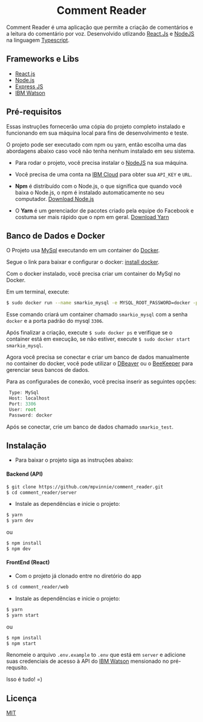 <h1 align="center">
  Comment Reader
</h1>

Comment Reader é uma aplicação que permite a criação de comentários e a leitura do comentário por voz. Desenvolvido utlizando [React.Js](https://pt-br.reactjs.org/) e [NodeJS](https://nodejs.org/en/) na linguagem [Typescript](https://www.typescriptlang.org/).


## Frameworks e Libs

* [React.js](https://pt-br.reactjs.org/)
* [Node.js](https://nodejs.org/en/)
* [Express JS](https://expressjs.com/pt-br/)
* [IBM Watson](https://www.ibm.com/br-pt/watson)

## Pré-requisitos

Essas instruções fornecerão uma cópia do projeto completo instalado e funcionando em sua máquina local para fins de desenvolvimento e teste.

O projeto pode ser executado com npm ou yarn, então escolha uma das abordagens abaixo caso você não tenha nenhum instalado em seu sistema.

* Para rodar o projeto, você precisa instalar o [NodeJS](https://nodejs.org/en/download/) na sua máquina.

* Você precisa de uma conta na [IBM Cloud](https://cloud.ibm.com/registration) para obter sua `API_KEY` e `URL`.
* **Npm** é distribuído com o Node.js, o que significa que quando você baixa o Node.js, o npm é instalado automaticamente no seu computador. [Download Node.js](https://nodejs.org/en/download/)

* O **Yarn** é um gerenciador de pacotes criado pela equipe do Facebook e costuma ser mais rápido que o npm em geral.  [Download Yarn](https://yarnpkg.com/en/docs/install)

## Banco de Dados e Docker

O Projeto usa [MySql](https://www.mysql.com/) executando em um container do [Docker](https://www.docker.com/).

Segue o link para baixar e configurar o docker: [install docker](https://www.notion.so/Instalando-Docker-6290d9994b0b4555a153576a1d97bee2).

Com o docker instalado, você precisa criar um container do MySql no Docker.

Em um terminal, execute:
```bash
$ sudo docker run --name smarkio_mysql -e MYSQL_ROOT_PASSWORD=docker -p 3306:3306 -d mysql --default-authentication-plugin=mysql_native_password
```
Esse comando criará um container chamado `smarkio_mysql` com a senha `docker` e a porta padrão do mysql `3306`.

Após finalizar a criação, execute `$ sudo docker ps` e verifique se o container está em execução, se não estiver, execute `$ sudo docker start smarkio_mysql`.

Agora você precisa se conectar e criar um banco de dados manualmente no container do docker, você pode utilizar o [DBeaver](https://dbeaver.io/) ou o [BeeKeeper](https://www.beekeeperstudio.io/) para gerenciar seus bancos de dados.

Para as configuraões de conexão, você precisa inserir as seguintes opções:
```ts
 Type: MySql
 Host: localhost
 Port: 3306
 User: root
 Password: docker
```

Após se conectar, crie um banco de dados chamado `smarkio_test`.


## Instalação

* Para baixar o projeto siga as instruções abaixo:

#### Backend (API)

```bash
$ git clone https://github.com/mpvinnie/comment_reader.git
$ cd comment_reader/server
```

* Instale as dependências e inicie o projeto:

```bash
$ yarn
$ yarn dev
```

ou

```bash
$ npm install
$ npm dev
```

#### FrontEnd (React)

* Com o projeto já clonado entre no diretório do app 

```bash
$ cd comment_reader/web
```

* Instale as dependências e inicie o projeto:

```bash
$ yarn
$ yarn start
```

ou

```bash
$ npm install
$ npm start
```

Renomeie o arquivo `.env.example` to `.env` que está em `server` e adicione suas credenciais de acesso à API do [IBM Watson](https://cloud.ibm.com/docs/watson?topic=watson-iam) mensionado no pré-requsito.

Isso é tudo! =)

## Licença
[MIT](https://choosealicense.com/licenses/mit/)
